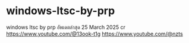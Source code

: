 # windows-ltsc-by-prp
windows ltsc by prp อัพเดตล่าสุด 25 March 2025 
cr https://www.youtube.com/@13ook-t1g https://www.youtube.com/@nzts
